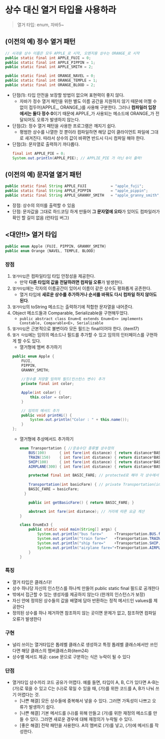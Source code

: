 # 상수 대신 열거 타입을 사용하라
> 열거 타입: enum, 자바5~


## (이전의 예) 정수 열거 패턴
```java
// 사과용 상수 이름은 모두 APPLE_로 시작, 오렌지용 상수는 ORANGE_로 시작
public static final int APPLE_FUJI = 0;
public static final int APPLE_PIPPIN = 1;
public static final int APPLE_SMITH = 2;

public static final int ORANGE_NAVEL = 0;
public static final int ORANGE_TEMPLE = 1;
public static final int ORANGE_BLOOD = 2;
```
- 단점(1): 타입 안전을 보장할 방법이 없으며 표현력이 좋지 않다.
    * 자바가 정수 열거 패턴을 위한 별도 이름 공간을 지원하지 않기 때문에 어쩔 수 없이 접두어(APPLE_, ORANGE_)를 사용해 구분한다. 그러나 **컴파일러 입장에서는 둘다 정수 0**이기 때문에 APPLE_가 사용되는 메소드에 ORANGE_가 전달되어도 오류가 발생하지 않는다.
- 단점(2): 정수 열거 패턴을 사용한 프로그램은 깨지기 쉽다.
    * 평범한 상수를 나열한 것 뿐이라 컴파일하면 해당 값이 클라이언트 파일에 그대로 새겨진다. 따라서 상수의 값이 바뀌면 반드시 다시 컴파일 해야 한다.
- 단점(3): 문자열로 출력하기 까다롭다.
    ```java
    final int APPLE_PIE = 0;
    System.out.println(APPLE_PIE); // APPLIE_PIE 가 아닌 0이 출력!
    ```


## (이전의 예) 문자열 열거 패턴
```java
public static final String APPLE_FUJI           = "apple_fuji";
public static final String APPLE_PIPPIN         = "apple_pippin";
public static final String APPLE_GRANNY_SMITH   = "apple_granny_smith";
```
- 장점: 상수의 의미를 출력할 수 있음
- 단점: 문자값을 그대로 하드코딩 하게 만들어 **그 문자열에 오타**가 있어도 컴파일러가 확인 할 길이 없음 (런타임 버그)


## <대안!!> 열거 타입
```java
public enum Apple {FUJI, PIPPIN, GRANNY_SMITH}
public enum Orange {NAVEL, TEMPLE, BLOOD}
```

### 장점
1. `열거타입`은 컴파일타임 타입 안정성을 제공한다.
    - 만약 **다른 타입의 값을 전달하려면 컴파일 오류**가 발생한다. 
2. `열거타입`에는 각자의 이름공간이 있어서 이름이 같은 상수도 평화롭게 공존한다.
    - 열거 타입에 **새로운 상수를 추가하거나 순서를 바꿔도 다시 컴파일 하지 않아도 된다**.
3. `열거타입`의 toString 메소드는 출력하기에 적합한 문자열을 내어준다.
4. Object 메소드들과 Comparable, Serializable을 구현해두었다.
    - `public abstract class Enum<E extends Enum<E>> implements Constable, Comparable<E>, Serializable`
5. `열거타입`은 근본적으로 불변이라 모든 필드는 final이어야 한다. (item17)
6. `열거 타입`에는 임의의 메소드나 필드를 추가할 수 있고 임의의 인터페이스를 구현하게 할 수도 있다.
    - 열거형에 멤버 추가하기
    ```java
    public enum Apple {
        FUJI, 
        PIPPIN, 
        GRANNY_SMITH;
        
        //정수를 저장할 임의의 필드(인스턴스 변수) 추가
        private final int color;

        Apple(int color) {
            this.color = color;
        }

        // 임의의 메서드 추가
        public void printHi() {
            System.out.println("Color : " + this.name());
        }
    };
    ```
    - 열거형에 추상메서드 추가하기
      ```java
      enum Transportation { //운송수단 종류별 상수정의
          BUS(100)      { int fare(int distance) { return distance*BASIC_FARE;}},
          TRAIN(150)    { int fare(int distance) { return distance*BASIC_FARE;}},
          SHIP(100)     { int fare(int distance) { return distance*BASIC_FARE;}},
          AIRPLANE(300) { int fare(int distance) { return distance*BASIC_FARE;}};

          protected final int BASIC_FARE; // protected로 해야 각 상수에서 접근가능
        
          Transportation(int basicFare) { // private Transportation(int basicFare) {
          BASIC_FARE = basicFare;
        }

          public int getBasicFare() { return BASIC_FARE; }

          abstract int fare(int distance); // 거리에 따른 요금 계산
      }

      class EnumEx3 {
          public static void main(String[] args) {
              System.out.println("bus fare="     +Transportation.BUS.fare(100));
              System.out.println("train fare="   +Transportation.TRAIN.fare(100));
              System.out.println("ship fare="    +Transportation.SHIP.fare(100));
              System.out.println("airplane fare="+Transportation.AIRPLANE.fare(100));
          }
      }
      ```

### 특징
- 열거 타입은 클래스다!
- 상수 하나당 자신의 인스턴스를 하나씩 만들어 public static final 필드로 공개한다
- 밖에서 접근할 수 있는 생성자를 제공하지 않는다 (한개의 인스턴스가 보장)
- 자신 안에 정의된 상수들의 값을 배열에 담아 반환하는 정적 메서드인 values를 제공한다
- 정의된 상수를 하나 제거하면 참조하지 않는 곳이면 문제가 없고, 참조하면 컴파일 오류가 발생한다

### 구현
- 널리 쓰이는 열거타입은 톱레벨 클래스로 생성하고 특정 톱레벨 클래스에서만 쓰인다면 해당 클래스의 멤버클래스화(item24)
- 상수별 메서드 제공: case 문으로 구분하는 식은 누락이 될 수 있다

### 단점
- 열거타입 상수끼리 코드 공유가 어렵다. 예를 들면, 타입이 A, B, C가 있다면 A-B는 (가)로 묶을 수 있고 C는 (나)로 묶일 수 있을 때, (가)를 위한 코드를 A, B가 나눠 쓰기 어렵다는 것.
    * [나쁜 해결] 모든 상수들에 중복해서 넣을 수 있다. 그러면 가독성이 나쁘고 오류가 발생하기 쉽다.
    * [나쁜 해결] 기본 메서드를 (나)를 위해 만들고 (가)를 위한 재정의 메소드를 만들 수 있다. 그러면 새로운 경우에 대해 재정의가 누락될 수 있다.
    * [좋은 해결] 전략 패턴을 사용한다. A의 멤버로 (가)를 넣고, (가)에 메서드를 작성한다.